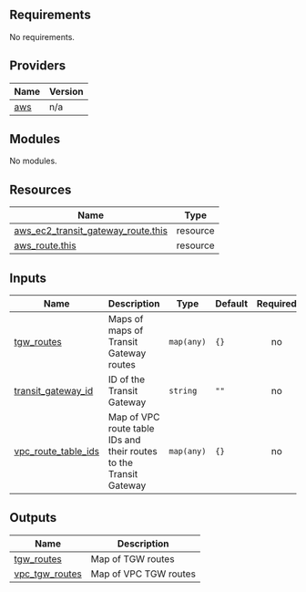 <!-- BEGIN_TF_DOCS -->
## Requirements

No requirements.

## Providers

| Name | Version |
|------|---------|
| <a name="provider_aws"></a> [aws](#provider\_aws) | n/a |

## Modules

No modules.

## Resources

| Name | Type |
|------|------|
| [aws_ec2_transit_gateway_route.this](https://registry.terraform.io/providers/hashicorp/aws/latest/docs/resources/ec2_transit_gateway_route) | resource |
| [aws_route.this](https://registry.terraform.io/providers/hashicorp/aws/latest/docs/resources/route) | resource |

## Inputs

| Name | Description | Type | Default | Required |
|------|-------------|------|---------|:--------:|
| <a name="input_tgw_routes"></a> [tgw\_routes](#input\_tgw\_routes) | Maps of maps of Transit Gateway routes | `map(any)` | `{}` | no |
| <a name="input_transit_gateway_id"></a> [transit\_gateway\_id](#input\_transit\_gateway\_id) | ID of the Transit Gateway | `string` | `""` | no |
| <a name="input_vpc_route_table_ids"></a> [vpc\_route\_table\_ids](#input\_vpc\_route\_table\_ids) | Map of VPC route table IDs and their routes to the Transit Gateway | `map(any)` | `{}` | no |

## Outputs

| Name | Description |
|------|-------------|
| <a name="output_tgw_routes"></a> [tgw\_routes](#output\_tgw\_routes) | Map of TGW routes |
| <a name="output_vpc_tgw_routes"></a> [vpc\_tgw\_routes](#output\_vpc\_tgw\_routes) | Map of VPC TGW routes |
<!-- END_TF_DOCS -->